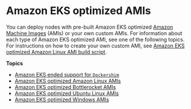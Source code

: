 # Amazon EKS optimized AMIs<a name="eks-optimized-amis"></a>

You can deploy nodes with pre\-built Amazon EKS optimized [Amazon Machine Images](https://docs.aws.amazon.com/AWSEC2/latest/UserGuide/AMIs.html) \(AMIs\) or your own custom AMIs\. For information about each type of Amazon EKS optimized AMI, see one of the following topics\. For instructions on how to create your own custom AMI, see [Amazon EKS optimized Amazon Linux AMI build script](eks-ami-build-scripts.md)\.

**Topics**
+ [Amazon EKS ended support for `Dockershim`](dockershim-deprecation.md)
+ [Amazon EKS optimized Amazon Linux AMIs](eks-optimized-ami.md)
+ [Amazon EKS optimized Bottlerocket AMIs](eks-optimized-ami-bottlerocket.md)
+ [Amazon EKS optimized Ubuntu Linux AMIs](eks-partner-amis.md)
+ [Amazon EKS optimized Windows AMIs](eks-optimized-windows-ami.md)